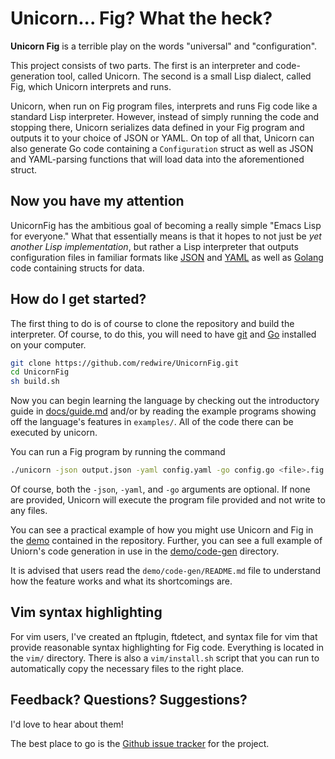 # Unicorn... Fig? What the heck?

**Unicorn Fig** is a terrible play on the words "universal" and "configuration".

This project consists of two parts.
The first is an interpreter and code-generation tool, called Unicorn.
The second is a small Lisp dialect, called Fig, which Unicorn interprets and runs.

Unicorn, when run on Fig program files, interprets and runs Fig code like a standard
Lisp interpreter. However, instead of simply running the code and stopping there,
Unicorn serializes data defined in your Fig program and outputs it to your choice of
JSON or YAML.  On top of all that, Unicorn can also generate Go code containing a
`Configuration` struct as well as JSON and YAML-parsing functions that will load data
into the aforementioned struct.

## Now you have my attention

UnicornFig has the ambitious goal of becoming a really simple "Emacs Lisp for everyone."
What that essentially means is that it hopes to not just be *yet another Lisp implementation*,
but rather a Lisp interpreter that outputs configuration files in familiar formats like
[JSON](https://en.wikipedia.org/wiki/JSON) and [YAML](https://en.wikipedia.org/wiki/YAML)
as well as [Golang](https://golang.org/) code containing structs for data.

## How do I get started?

The first thing to do is of course to clone the repository and build the interpreter.
Of course, to do this, you will need to have [git](https://www.git-scm.com/) and [Go](https://golang.org/dl/)
installed on your computer.

```bash
git clone https://github.com/redwire/UnicornFig.git
cd UnicornFig
sh build.sh
```

Now you can begin learning the language by checking out the introductory guide in
[docs/guide.md](https://github.com/redwire/UnicornFig/blob/master/docs/guide.md)
and/or by reading the example programs showing off the language's features in
`examples/`.  All of the code there can be executed by unicorn.

You can run a Fig program by running the command

```bash
./unicorn -json output.json -yaml config.yaml -go config.go <file>.fig
```

Of course, both the `-json`, `-yaml`, and `-go` arguments are optional.  If none are provided, Unicorn will execute the
program file provided and not write to any files.

You can see a practical example of how you might use Unicorn and Fig in the
[demo](https://github.com/redwire/UnicornFig/tree/master/demo) contained in the repository.
Further, you can see a full example of Uniorn's code generation in use in the
[demo/code-gen](https://github.com/zsck/UnicornFig/tree/master/demo/code-gen) directory.

It is advised that users read the `demo/code-gen/README.md` file to understand how the feature works and what its
shortcomings are.

## Vim syntax highlighting

For vim users, I've created an ftplugin, ftdetect, and syntax file for vim that provide reasonable syntax highlighting
for Fig code.  Everything is located in the `vim/` directory.  There is also a `vim/install.sh` script that you can run
to automatically copy the necessary files to the right place.

## Feedback? Questions? Suggestions?

I'd love to hear about them!

The best place to go is the [Github issue tracker](https://github.com/redwire/UnicornFig/issues) for the project.
